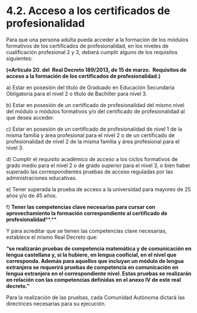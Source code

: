 
# 4.2. Acceso a los certificados de profesionalidad

Para que una persona adulta pueda acceder a la formación de los módulos formativos de los certificados de profesionalidad, en los niveles de cualificación profesional 2 y 3, deberá cumplir alguno de los requisitos siguientes:

**(«Artículo 20. del  Real Decreto 189/2013, de 15 de marzo.  Requisitos de acceso a la formación de los certificados de profesionalidad.)**

a) Estar en posesión del título de Graduado en Educación Secundaria Obligatoria para el nivel 2 o título de Bachiller para nivel 3.

b) Estar en posesión de un certificado de profesionalidad del mismo nivel del módulo o módulos formativos y/o del certificado de profesionalidad al que desea acceder.

c) Estar en posesión de un certificado de profesionalidad de nivel 1 de la misma familia y área profesional para el nivel 2 o de un certificado de profesionalidad de nivel 2 de la misma familia y área profesional para el nivel 3.

d) Cumplir el requisito académico de acceso a los ciclos formativos de grado medio para el nivel 2 o de grado superior para el nivel 3, o bien haber superado las correspondientes pruebas de acceso reguladas por las administraciones educativas.

e) Tener superada la prueba de acceso a la universidad para mayores de 25 años y/o de 45 años.

f) **Tener las competencias clave necesarias para cursar con aprovechamiento la formación correspondiente al certificado de profesionalidad****.**

Y para acreditar que se tienen las competencias clave necesarias, establece el mismo Real Decreto que:

**“se realizarán pruebas de competencia matemática y de comunicación en lengua castellana y, si la hubiere, en lengua cooficial, en el nivel que corresponda. Además para aquellos que incluyan un módulo de lengua extranjera se requerirá pruebas de competencia en comunicación en lengua extranjera en el correspondiente nivel. Estas pruebas se realizarán en relación con las competencias definidas en el anexo IV de este real decreto.”**

Para la realización de las pruebas, cada Comunidad Autónoma dictará las  directrices necesarias para su ejecución.

